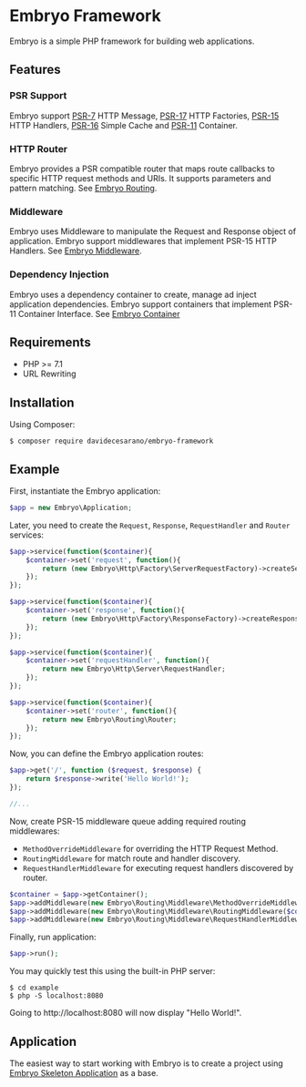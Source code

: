 # Embryo Framework
Embryo is a simple PHP framework for building web applications.

## Features
### PSR Support
Embryo support [PSR-7](https://www.php-fig.org/psr/psr-7) HTTP Message, [PSR-17](https://www.php-fig.org/psr/psr-17) HTTP Factories, [PSR-15](https://www.php-fig.org/psr/psr-15) HTTP Handlers, [PSR-16](https://www.php-fig.org/psr/psr-16) Simple Cache and [PSR-11](https://www.php-fig.org/psr/psr-11) Container. 

### HTTP Router
Embryo provides a PSR compatible router that maps route callbacks to specific HTTP request methods and URIs. It supports parameters and pattern matching. See [Embryo Routing](https://github.com/davidecesarano/Embryo-Routing). 

### Middleware
Embryo uses Middleware to manipulate the Request and Response object of application. Embryo support middlewares that implement PSR-15 HTTP Handlers. See [Embryo Middleware](https://github.com/davidecesarano/Embryo-Middleware). 

### Dependency Injection
Embryo uses a dependency container to create, manage ad inject application dependencies. Embryo support containers that implement PSR-11 Container Interface. See [Embryo Container](https://github.com/davidecesarano/Embryo-Container) 

## Requirements
* PHP >= 7.1
* URL Rewriting

## Installation
Using Composer:
```
$ composer require davidecesarano/embryo-framework
```

## Example
First, instantiate the Embryo application: 
```php
$app = new Embryo\Application;
```

Later, you need to create the `Request`, `Response`, `RequestHandler` and `Router` services:
```php
$app->service(function($container){
    $container->set('request', function(){
        return (new Embryo\Http\Factory\ServerRequestFactory)->createServerRequestFromServer();
    });
});

$app->service(function($container){
    $container->set('response', function(){
        return (new Embryo\Http\Factory\ResponseFactory)->createResponse(200);
    });
});

$app->service(function($container){
    $container->set('requestHandler', function(){
        return new Embryo\Http\Server\RequestHandler;
    });
});

$app->service(function($container){
    $container->set('router', function(){
        return new Embryo\Routing\Router;
    });
});
```

Now, you can define the Embryo application routes:
```php
$app->get('/', function ($request, $response) {
    return $response->write('Hello World!');
});

//...
```

Now, create PSR-15 middleware queue adding required routing middlewares:

* `MethodOverrideMiddleware` for overriding the HTTP Request Method.
* `RoutingMiddleware` for match route and handler discovery.
* `RequestHandlerMiddleware` for executing request handlers discovered by router.

```php
$container = $app->getContainer();
$app->addMiddleware(new Embryo\Routing\Middleware\MethodOverrideMiddleware);
$app->addMiddleware(new Embryo\Routing\Middleware\RoutingMiddleware($container['router']));
$app->addMiddleware(new Embryo\Routing\Middleware\RequestHandlerMiddleware($container));      
```

Finally, run application:
```php
$app->run();
```

You may quickly test this using the built-in PHP server:
```
$ cd example
$ php -S localhost:8080
```
Going to http://localhost:8080 will now display "Hello World!".

## Application
The easiest way to start working with Embryo is to create a project using [Embryo Skeleton Application](https://github.com/davidecesarano/Embryo) as a base.